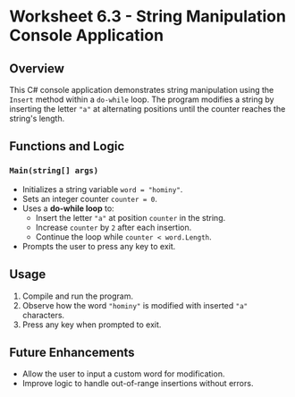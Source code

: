 
# Worksheet 6.3 - String Manipulation Console Application  

## Overview  
This C# console application demonstrates string manipulation using the `Insert` method within a `do-while` loop. The program modifies a string by inserting the letter `"a"` at alternating positions until the counter reaches the string's length.

## Functions and Logic  

### `Main(string[] args)`  
- Initializes a string variable `word = "hominy"`.  
- Sets an integer counter `counter = 0`.  
- Uses a **do-while loop** to:  
  - Insert the letter `"a"` at position `counter` in the string.  
  - Increase `counter` by `2` after each insertion.  
  - Continue the loop while `counter < word.Length`.  
- Prompts the user to press any key to exit.  

## Usage  
1. Compile and run the program.  
2. Observe how the word `"hominy"` is modified with inserted `"a"` characters.  
3. Press any key when prompted to exit.  

## Future Enhancements  
- Allow the user to input a custom word for modification.  
- Improve logic to handle out-of-range insertions without errors.  

